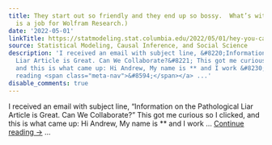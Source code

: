 ```yaml
---
title: They start out so friendly and they end up so bossy.  What’s with that?  (This
  is a job for Wolfram Research.)
date: '2022-05-01'
linkTitle: https://statmodeling.stat.columbia.edu/2022/05/01/hey-you-cant-fool-me-im-a-freud-expert/
source: Statistical Modeling, Causal Inference, and Social Science
description: 'I received an email with subject line, &#8220;Information on the Pathological
  Liar Article is Great. Can We Collaborate?&#8221; This got me curious so I clicked,
  and this is what came up: Hi Andrew, My name is ** and I work &#8230; <a href="https://statmodeling.stat.columbia.edu/2022/05/01/hey-you-cant-fool-me-im-a-freud-expert/">Continue
  reading <span class="meta-nav">&#8594;</span></a> ...'
disable_comments: true
---
```

I received an email with subject line, &#8220;Information on the Pathological Liar Article is Great. Can We Collaborate?&#8221; This got me curious so I clicked, and this is what came up: Hi Andrew, My name is ** and I work &#8230; <a href="https://statmodeling.stat.columbia.edu/2022/05/01/hey-you-cant-fool-me-im-a-freud-expert/">Continue reading <span class="meta-nav">&#8594;</span></a> ...
